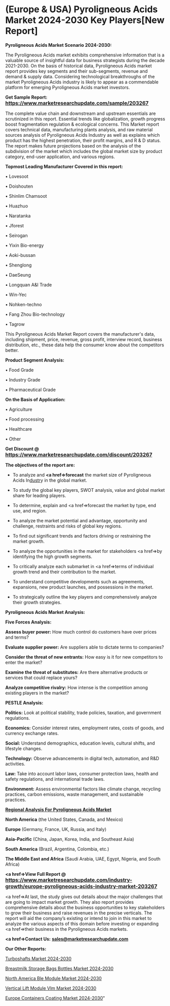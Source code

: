 # (Europe & USA) Pyroligneous Acids Market 2024-2030 Key Players[New Report]

<strong>Pyroligneous Acids Market Scenario 2024-2030:</strong>

The Pyroligneous Acids market exhibits comprehensive information that is a valuable source of insightful data for business strategists during the decade 2021-2030. On the basis of historical data, Pyroligneous Acids market report provides key segments and their sub-segments, revenue and demand &amp; supply data. Considering technological breakthroughs of the market Pyroligneous Acids industry is likely to appear as a commendable platform for emerging Pyroligneous Acids market investors.

<strong>Get Sample Report: <a href=https://www.marketresearchupdate.com/sample/203267><font size=3 color=#0000ff>https://www.marketresearchupdate.com/sample/203267</font></a></strong>

The complete value chain and downstream and upstream essentials are scrutinized in this report. Essential trends like globalization, growth progress boost fragmentation regulation &amp; ecological concerns. This Market report covers technical data, manufacturing plants analysis, and raw material sources analysis of Pyroligneous Acids Industry as well as explains which product has the highest penetration, their profit margins, and R & D status. The report makes future projections based on the analysis of the subdivision of the market which includes the global market size by product category, end-user application, and various regions.

<strong>Topmost Leading Manufacturer Covered in this report:</strong>

• Lovesoot

• Doishouten

• Shinlim Chamsoot

• Huazhuo

• Naratanka

• Jforest

• Seirogan

• Yixin Bio-energy

• Aoki-bussan

• Shenglong

• DaeSeung

• Longquan A&I Trade

• Win-Yec

• Nohken-techno

• Fang Zhou Bio-technology

• Tagrow

This Pyroligneous Acids Market Report covers the manufacturer's data, including shipment, price, revenue, gross profit, interview record, business distribution, etc., these data help the consumer know about the competitors better.

<strong>Product Segment Analysis: </strong>

• Food Grade

• Industry Grade

• Pharmaceutical Grade

<strong>On the Basis of Application:</strong>

• Agriculture

• Food processing

• Healthcare

• Other

<strong>Get Discount @ <a href=https://www.marketresearchupdate.com/discount/203267><font size=3 color=#0000ff>https://www.marketresearchupdate.com/discount/203267</font></a></strong>

<strong><b>The objectives of the report are:</b></strong>

- To analyze and <strong><a href=><strong>forecast</strong></a></strong> the market size of Pyroligneous Acids In<a href=ASDF991299>dustr</a>y in the global market.

- To study the global key players, SWOT analysis, value and global market share for leading players.

- To determine, explain and <a href=>forecast</a> the market by type, end use, and region.

- To analyze the market potential and advantage, opportunity and challenge, restraints and risks of global key regions.

- To find out significant trends and factors driving or restraining the market growth.

- To analyze the opportunities in the market for stakeholders <a href=>by</a> identifying the high growth segments.

- To critically analyze each submarket in <a href=>terms</a> of individual growth trend and their contribution to the market.

- To understand competitive developments such as agreements, expansions, new product launches, and possessions in the market.

- To strategically outline the key players and comprehensively analyze their growth strategies.

<strong>Pyroligneous Acids Market Analysis:</strong>

<strong>Five Forces Analysis:</strong>

<strong>Assess buyer power:</strong> How much control do customers have over prices and terms?

<strong>Evaluate supplier power:</strong> Are suppliers able to dictate terms to companies?

<strong>Consider the threat of new entrants:</strong> How easy is it for new competitors to enter the market?

<strong>Examine the threat of substitutes:</strong> Are there alternative products or services that could replace yours?

<strong>Analyze competitive rivalry:</strong> How intense is the competition among existing players in the market?

<strong>PESTLE Analysis:</strong>

<strong>Politics:</strong> Look at political stability, trade policies, taxation, and government regulations.

<strong>Economics:</strong> Consider interest rates, employment rates, costs of goods, and currency exchange rates.

<strong>Social:</strong> Understand demographics, education levels, cultural shifts, and lifestyle changes.

<strong>Technology:</strong> Observe advancements in digital tech, automation, and R&D activities.

<strong>Law:</strong> Take into account labor laws, consumer protection laws, health and safety regulations, and international trade laws.

<strong>Environment:</strong> Assess environmental factors like climate change, recycling practices, carbon emissions, waste management, and sustainable practices.

<strong><u><b>Regional Analysis For Pyroligneous Acids Market</b></u></strong>

<strong><b>North America</b></strong> (the United States, Canada, and Mexico)

<strong><b>Europe </b></strong>(Germany, France, UK, Russia, and Italy)

<strong><b>Asia-Pacific</b></strong> (China, Japan, Korea, India, and Southeast Asia)

<strong><b>South America</b></strong> (Brazil, Argentina, Colombia, etc.)

<strong><b>The Middle East and Africa</b></strong> (Saudi Arabia, UAE, Egypt, Nigeria, and South Africa)

<strong><a href=>View Full Report</a> @ <a href=https://www.marketresearchupdate.com/industry-growth/europe-pyroligneous-acids-industry-market-203267><font size=3 color=#0000ff>https://www.marketresearchupdate.com/industry-growth/europe-pyroligneous-acids-industry-market-203267</font></a></strong>

<a href=>At last,</a> the study gives out details about the major challenges that are going to impact market growth. They also report provides comprehensive details about the business opportunities to key stakeholders to grow their business and raise revenues in the precise verticals. The report will aid the company’s existing or intend to join in this market to analyze the various aspects of this domain before investing or expanding <a href=>their</a> business in the Pyroligneous Acids markets.

<strong><a href=>Contact Us:</a></strong>
<strong>sales@marketresearchupdate.com</strong>

<strong>Our Other Reports:</strong>

<a href=https://www.linkedin.com/pulse/turboshafts-market-opportunities-stay-ahead-game>Turboshafts Market 2024-2030</a>

<a href=https://www.linkedin.com/pulse/breastmilk-storage-bags-bottles-market-size-trends>Breastmilk Storage Bags Bottles Market 2024-2030</a>

<a href=https://www.linkedin.com/pulse/north-america-ble-module-market-2023-size-share>North America Ble Module Market 2024-2030</a>

<a href=https://www.linkedin.com/pulse/vertical-lift-module-vlm-market-2023-what-factors-ckhof/>Vertical Lift Module Vlm Market 2024-2030</a>

<a href=https://www.linkedin.com/pulse/europe-containers-coating-market-research-a2hdf/>Europe Containers Coating Market 2024-2030</a>"

